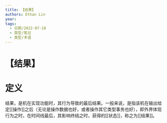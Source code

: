 ```yaml
---
title: 【结果】
authors: Ethan Lin
year:
tags:
  - 日期/2022-07-18 
  - 类型/笔记 
  - 类型/术语 
---
```



# 【结果】







# 定义

结果，是机在实现功能时，其行为导致的最后结果。一般来说，是指该机在输出给定[[操作]]之后（无论是操作数据也好，或者操作其它类型事务也好），即外界体现行为之时，在时间线最后，其影响终结之时，获得的[[状态]]，称之为[[结果]]。